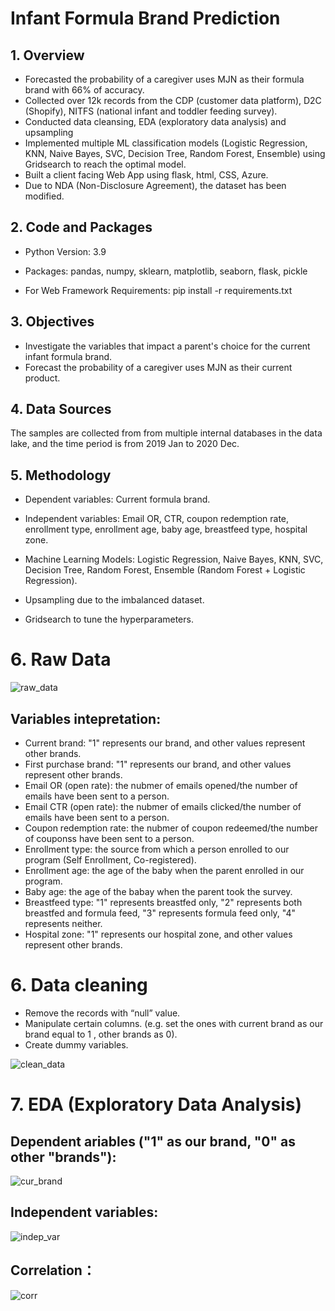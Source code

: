 # Infant Formula Brand Prediction

## 1. Overview

* Forecasted the probability of a caregiver uses MJN as their formula brand with 66% of accuracy.
* Collected over 12k records from the CDP (customer data platform), D2C (Shopify), NITFS (national infant and toddler feeding survey).
* Conducted data cleansing, EDA (exploratory data analysis) and upsampling
* Implemented multiple ML classification models (Logistic Regression, KNN, Naive Bayes, SVC, Decision Tree, Random Forest, Ensemble) using Gridsearch to reach the optimal model.
* Built a client facing Web App using flask, html, CSS, Azure.
* Due to NDA (Non-Disclosure Agreement), the dataset has been modified.

## 2. Code and Packages

* Python Version: 3.9

* Packages: pandas, numpy, sklearn, matplotlib, seaborn, flask, pickle

* For Web Framework Requirements: pip install -r requirements.txt


## 3. Objectives

* Investigate the variables that impact a parent's choice for the current infant formula brand.
* Forecast the probability of a caregiver uses MJN as their current product.


## 4. Data Sources

The samples are collected from from multiple internal databases in the data lake, and the time period is from 2019 Jan to 2020 Dec. 


## 5. Methodology

* Dependent variables: Current formula brand.

* Independent variables: Email OR, CTR, coupon redemption rate, enrollment type, enrollment age, baby age, breastfeed type, hospital zone.​

* Machine Learning Models: Logistic Regression, Naive Bayes, KNN, SVC, Decision Tree, Random Forest, Ensemble (Random Forest + Logistic Regression).​

* Upsampling due to the imbalanced dataset.

* Gridsearch to tune the hyperparameters.

# 6. Raw Data

![raw_data](https://user-images.githubusercontent.com/64850893/147840808-e3cf9b32-9c7b-467d-b92f-c51befe52e16.jpg)

## Variables intepretation:
* Current brand: "1" represents our brand, and other values represent other brands.
* First purchase brand: "1" represents our brand, and other values represent other brands.
* Email OR (open rate): the nubmer of emails opened/the number of emails have been sent to a person.
* Email CTR (open rate): the nubmer of emails clicked/the number of emails have been sent to a person.
* Coupon redemption rate: the nubmer of coupon redeemed/the number of couponss have been sent to a person.
* Enrollment type: the source from which a person enrolled to our program (Self Enrollment, Co-registered).
* Enrollment age: the age of the baby when the parent enrolled in our program.
* Baby age: the age of the babay when the parent took the survey.
* Breastfeed type: "1" represents breastfed only, "2" represents both breastfed and formula feed, "3" represents formula feed only, "4" represents neither.
* Hospital zone: "1" represents our hospital zone, and other values represent other brands.

# 6. Data cleaning

* Remove the records with “null” value.
* Manipulate certain columns. (e.g. set the ones with current brand as our brand equal to 1 , other brands as 0).
* Create dummy variables.

![clean_data](https://user-images.githubusercontent.com/64850893/147840830-134fc343-7ef1-4eaa-b1b9-8fdf3a8a3fa0.jpg)

# 7. EDA (Exploratory Data Analysis)

## Dependent ariables ("1" as our brand, "0" as other "brands"):

![cur_brand](https://user-images.githubusercontent.com/64850893/147840864-802346af-d44d-4e92-a456-d4b84aee028b.jpg)

## Independent variables:

![indep_var](https://user-images.githubusercontent.com/64850893/147840878-a52f0463-d460-45a3-a1f9-49bc0dd11cd2.jpg)

## Correlation：

![corr](https://user-images.githubusercontent.com/64850893/147840888-a99387db-85af-45ec-9160-2f0b889928a9.jpg)



